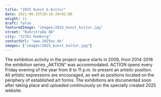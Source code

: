 ```yaml
---
title: "2025 Kunst & Kultur"
date: 2021-06-25T20:18:28+02:00
weight: 11
draft: false
featuredImage: "images/2025_kunst_kultur.jpg"
street: "Ruhrstraße 88"
city: "22761 Hamburg"
contactUrl: "www.2025ev.de"
images: ["images/2025_kunst_kultur.jpg"]
---
```


The exhibition activity in the project space starts in 2009, from 2014-2018 the exhibition series „AKTION“ was accommodated. ACTION opens every
Friday evening of the year from 8 to 11 p.m. to present an artistic position. All artistic expressions are encouraged, as well as positions located on the periphery of established art forms. The exhibitions are documented soon after taking place and uploaded continuously on the specially created 2025
website.

